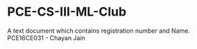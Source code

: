 # PCE-CS-III-ML-Club
A text document which contains registration number and Name.
PCE16CE031 - Chayan Jain
